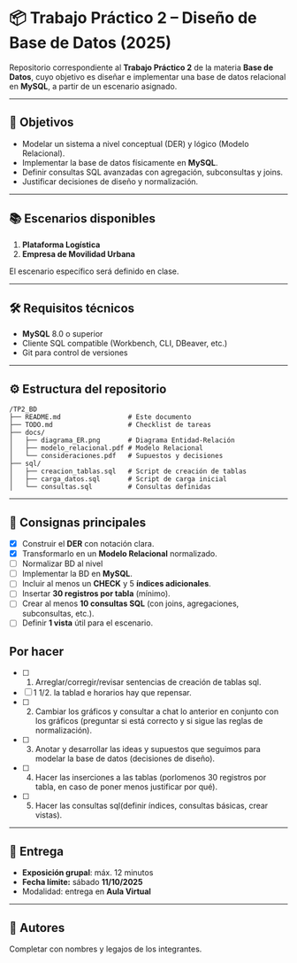 # 📦 Trabajo Práctico 2 – Diseño de Base de Datos (2025)

Repositorio correspondiente al **Trabajo Práctico 2** de la materia **Base de Datos**, cuyo objetivo es diseñar e implementar una base de datos relacional en **MySQL**, a partir de un escenario asignado.

---

## 🚀 Objetivos

* Modelar un sistema a nivel conceptual (DER) y lógico (Modelo Relacional).
* Implementar la base de datos físicamente en **MySQL**.
* Definir consultas SQL avanzadas con agregación, subconsultas y joins.
* Justificar decisiones de diseño y normalización.

---

## 📚 Escenarios disponibles

1. **Plataforma Logística**
2. **Empresa de Movilidad Urbana**

El escenario específico será definido en clase.

---

## 🛠️ Requisitos técnicos

* **MySQL** 8.0 o superior
* Cliente SQL compatible (Workbench, CLI, DBeaver, etc.)
* Git para control de versiones

---

## ⚙️ Estructura del repositorio

```
/TP2_BD
├── README.md                 # Este documento
├── TODO.md                   # Checklist de tareas
├── docs/
│   ├── diagrama_ER.png       # Diagrama Entidad-Relación
│   ├── modelo_relacional.pdf # Modelo Relacional
│   └── consideraciones.pdf   # Supuestos y decisiones
├── sql/
│   ├── creacion_tablas.sql   # Script de creación de tablas
│   ├── carga_datos.sql       # Script de carga inicial
│   └── consultas.sql         # Consultas definidas
```

---

## 📝 Consignas principales

* [x] Construir el **DER** con notación clara.
* [x] Transformarlo en un **Modelo Relacional** normalizado.
* [ ] Normalizar BD al nivel
* [ ] Implementar la BD en **MySQL**.
* [ ] Incluir al menos un **CHECK** y 5 **índices adicionales**.
* [ ] Insertar **30 registros por tabla** (mínimo).
* [ ] Crear al menos **10 consultas SQL** (con joins, agregaciones, subconsultas, etc.).
* [ ] Definir **1 vista** útil para el escenario.

## Por hacer

* [ ] 1. Arreglar/corregir/revisar sentencias de creación de tablas sql.
* [ ] 1 1/2. la tablad e horarios hay que repensar.
* [ ] 2. Cambiar los gráficos y consultar a chat lo anterior en conjunto con los gráficos (preguntar si está correcto y si sigue las reglas de normalización).
* [ ] 3. Anotar y desarrollar las ideas y supuestos que seguimos para modelar la base de datos (decisiones de diseño).
* [ ] 4. Hacer las inserciones a las tablas (porlomenos 30 registros por tabla, en caso de poner menos justificar por qué).
* [ ] 5. Hacer las consultas sql(definir índices, consultas básicas, crear vistas).
---

## 📅 Entrega

* **Exposición grupal**: máx. 12 minutos
* **Fecha límite:** sábado **11/10/2025**
* Modalidad: entrega en **Aula Virtual**

---

## 👥 Autores

Completar con nombres y legajos de los integrantes.

